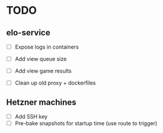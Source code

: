 # TODO

## elo-service

- [ ] Expose logs in containers
- [ ] Add view queue size

- [ ] Add view game results

- [ ] Clean up old proxy + dockerfiles


## Hetzner machines

- [ ] Add SSH key
- [ ] Pre-bake snapshots for startup time (use route to trigger)
